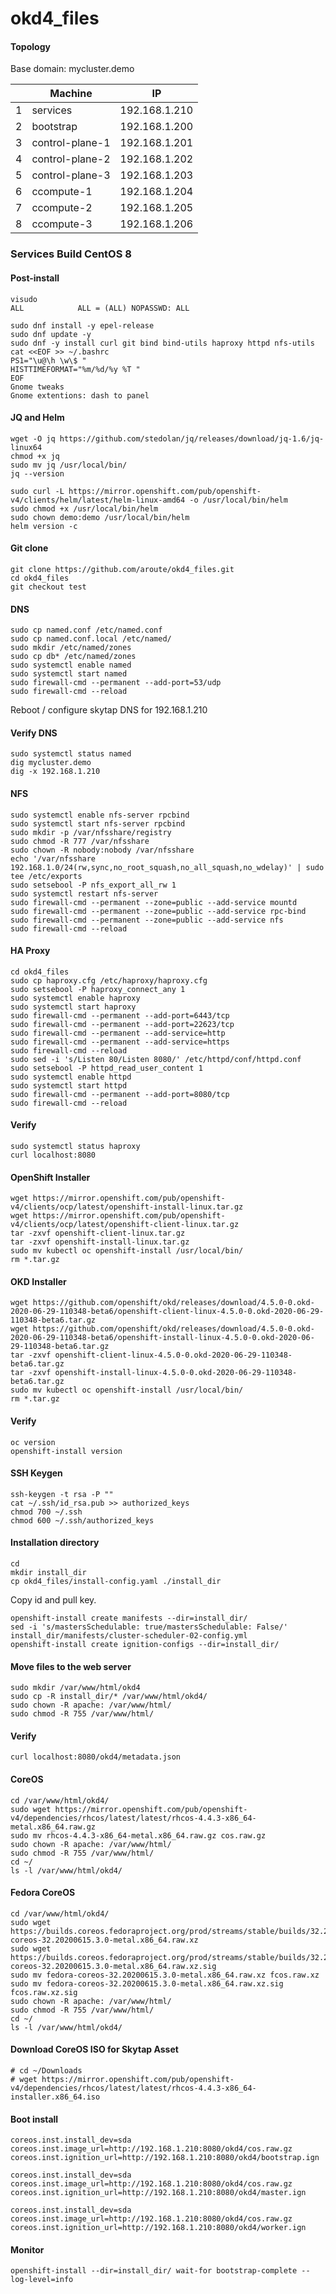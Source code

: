 # okd4_files

#### Topology

Base domain: mycluster.demo

|   | Machine  | IP  |
|---|---|---|
| 1 | services | 192.168.1.210 |
| 2 | bootstrap | 192.168.1.200 |
| 3 | control-plane-1 | 192.168.1.201 |
| 4 | control-plane-2 | 192.168.1.202 |
| 5 | control-plane-3 | 192.168.1.203 |
| 6 | ccompute-1 | 192.168.1.204 |
| 7 | ccompute-2 | 192.168.1.205 |
| 8 | ccompute-3 | 192.168.1.206 |

### Services Build CentOS 8

#### Post-install

```
visudo
ALL            ALL = (ALL) NOPASSWD: ALL

sudo dnf install -y epel-release
sudo dnf update -y
sudo dnf -y install curl git bind bind-utils haproxy httpd nfs-utils 
cat <<EOF >> ~/.bashrc
PS1="\u@\h \w\$ "
HISTTIMEFORMAT="%m/%d/%y %T "
EOF
Gnome tweaks
Gnome extentions: dash to panel
```
#### JQ and Helm
```
wget -O jq https://github.com/stedolan/jq/releases/download/jq-1.6/jq-linux64
chmod +x jq
sudo mv jq /usr/local/bin/
jq --version

sudo curl -L https://mirror.openshift.com/pub/openshift-v4/clients/helm/latest/helm-linux-amd64 -o /usr/local/bin/helm
sudo chmod +x /usr/local/bin/helm
sudo chown demo:demo /usr/local/bin/helm
helm version -c
```
#### Git clone
```
git clone https://github.com/aroute/okd4_files.git
cd okd4_files
git checkout test
```
#### DNS
```
sudo cp named.conf /etc/named.conf
sudo cp named.conf.local /etc/named/
sudo mkdir /etc/named/zones
sudo cp db* /etc/named/zones
sudo systemctl enable named
sudo systemctl start named
sudo firewall-cmd --permanent --add-port=53/udp
sudo firewall-cmd --reload
```
Reboot / configure skytap DNS for 192.168.1.210

#### Verify DNS
```
sudo systemctl status named
dig mycluster.demo
dig -x 192.168.1.210
```
#### NFS
```
sudo systemctl enable nfs-server rpcbind
sudo systemctl start nfs-server rpcbind
sudo mkdir -p /var/nfsshare/registry
sudo chmod -R 777 /var/nfsshare
sudo chown -R nobody:nobody /var/nfsshare
echo '/var/nfsshare 192.168.1.0/24(rw,sync,no_root_squash,no_all_squash,no_wdelay)' | sudo tee /etc/exports
sudo setsebool -P nfs_export_all_rw 1
sudo systemctl restart nfs-server
sudo firewall-cmd --permanent --zone=public --add-service mountd
sudo firewall-cmd --permanent --zone=public --add-service rpc-bind
sudo firewall-cmd --permanent --zone=public --add-service nfs
sudo firewall-cmd --reload
```
#### HA Proxy
```
cd okd4_files
sudo cp haproxy.cfg /etc/haproxy/haproxy.cfg
sudo setsebool -P haproxy_connect_any 1
sudo systemctl enable haproxy
sudo systemctl start haproxy
sudo firewall-cmd --permanent --add-port=6443/tcp
sudo firewall-cmd --permanent --add-port=22623/tcp
sudo firewall-cmd --permanent --add-service=http
sudo firewall-cmd --permanent --add-service=https
sudo firewall-cmd --reload
sudo sed -i 's/Listen 80/Listen 8080/' /etc/httpd/conf/httpd.conf
sudo setsebool -P httpd_read_user_content 1
sudo systemctl enable httpd
sudo systemctl start httpd
sudo firewall-cmd --permanent --add-port=8080/tcp
sudo firewall-cmd --reload
```
#### Verify
```
sudo systemctl status haproxy
curl localhost:8080
```
#### OpenShift Installer
```
wget https://mirror.openshift.com/pub/openshift-v4/clients/ocp/latest/openshift-install-linux.tar.gz
wget https://mirror.openshift.com/pub/openshift-v4/clients/ocp/latest/openshift-client-linux.tar.gz
tar -zxvf openshift-client-linux.tar.gz
tar -zxvf openshift-install-linux.tar.gz
sudo mv kubectl oc openshift-install /usr/local/bin/
rm *.tar.gz
```
#### OKD Installer
```
wget https://github.com/openshift/okd/releases/download/4.5.0-0.okd-2020-06-29-110348-beta6/openshift-client-linux-4.5.0-0.okd-2020-06-29-110348-beta6.tar.gz
wget https://github.com/openshift/okd/releases/download/4.5.0-0.okd-2020-06-29-110348-beta6/openshift-install-linux-4.5.0-0.okd-2020-06-29-110348-beta6.tar.gz
tar -zxvf openshift-client-linux-4.5.0-0.okd-2020-06-29-110348-beta6.tar.gz
tar -zxvf openshift-install-linux-4.5.0-0.okd-2020-06-29-110348-beta6.tar.gz
sudo mv kubectl oc openshift-install /usr/local/bin/
rm *.tar.gz
```
#### Verify
```
oc version
openshift-install version
```
#### SSH Keygen
```
ssh-keygen -t rsa -P ""
cat ~/.ssh/id_rsa.pub >> authorized_keys
chmod 700 ~/.ssh
chmod 600 ~/.ssh/authorized_keys
```
#### Installation directory
```
cd
mkdir install_dir
cp okd4_files/install-config.yaml ./install_dir
```

Copy id and pull key.

```
openshift-install create manifests --dir=install_dir/
sed -i 's/mastersSchedulable: true/mastersSchedulable: False/' install_dir/manifests/cluster-scheduler-02-config.yml
openshift-install create ignition-configs --dir=install_dir/
```
#### Move files to the web server
```
sudo mkdir /var/www/html/okd4
sudo cp -R install_dir/* /var/www/html/okd4/
sudo chown -R apache: /var/www/html/
sudo chmod -R 755 /var/www/html/
```
#### Verify
```
curl localhost:8080/okd4/metadata.json
```
#### CoreOS
```
cd /var/www/html/okd4/
sudo wget https://mirror.openshift.com/pub/openshift-v4/dependencies/rhcos/latest/latest/rhcos-4.4.3-x86_64-metal.x86_64.raw.gz
sudo mv rhcos-4.4.3-x86_64-metal.x86_64.raw.gz cos.raw.gz
sudo chown -R apache: /var/www/html/
sudo chmod -R 755 /var/www/html/
cd ~/
ls -l /var/www/html/okd4/
```
#### Fedora CoreOS
```
cd /var/www/html/okd4/
sudo wget https://builds.coreos.fedoraproject.org/prod/streams/stable/builds/32.20200615.3.0/x86_64/fedora-coreos-32.20200615.3.0-metal.x86_64.raw.xz
sudo wget https://builds.coreos.fedoraproject.org/prod/streams/stable/builds/32.20200615.3.0/x86_64/fedora-coreos-32.20200615.3.0-metal.x86_64.raw.xz.sig
sudo mv fedora-coreos-32.20200615.3.0-metal.x86_64.raw.xz fcos.raw.xz
sudo mv fedora-coreos-32.20200615.3.0-metal.x86_64.raw.xz.sig fcos.raw.xz.sig
sudo chown -R apache: /var/www/html/
sudo chmod -R 755 /var/www/html/
cd ~/
ls -l /var/www/html/okd4/
```
#### Download CoreOS ISO for Skytap Asset
```
# cd ~/Downloads
# wget https://mirror.openshift.com/pub/openshift-v4/dependencies/rhcos/latest/latest/rhcos-4.4.3-x86_64-installer.x86_64.iso
```

#### Boot install
```
coreos.inst.install_dev=sda
coreos.inst.image_url=http://192.168.1.210:8080/okd4/cos.raw.gz
coreos.inst.ignition_url=http://192.168.1.210:8080/okd4/bootstrap.ign

coreos.inst.install_dev=sda
coreos.inst.image_url=http://192.168.1.210:8080/okd4/cos.raw.gz
coreos.inst.ignition_url=http://192.168.1.210:8080/okd4/master.ign

coreos.inst.install_dev=sda
coreos.inst.image_url=http://192.168.1.210:8080/okd4/cos.raw.gz
coreos.inst.ignition_url=http://192.168.1.210:8080/okd4/worker.ign
```

#### Monitor

```
openshift-install --dir=install_dir/ wait-for bootstrap-complete --log-level=info
```